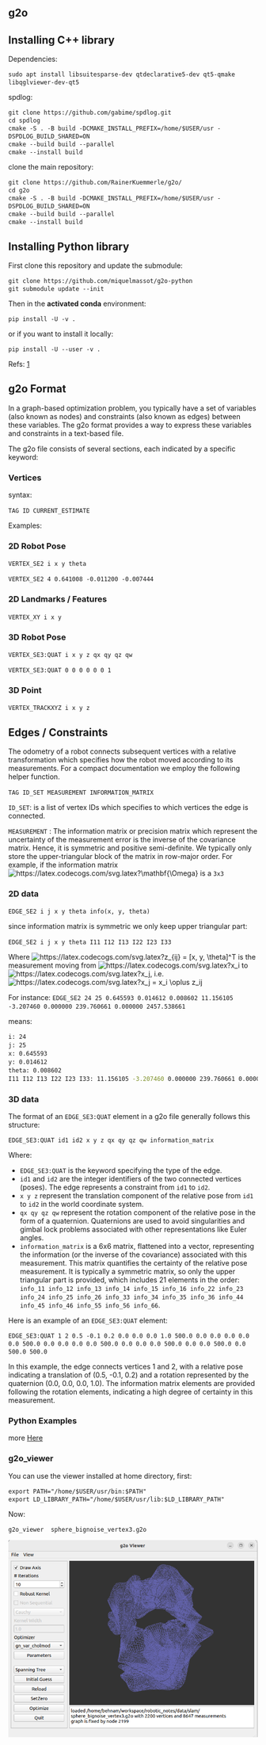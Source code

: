 ## g2o

## Installing C++ library

Dependencies:

```shell
sudo apt install libsuitesparse-dev qtdeclarative5-dev qt5-qmake libqglviewer-dev-qt5
```

spdlog:

```shell
git clone https://github.com/gabime/spdlog.git
cd spdlog
cmake -S . -B build -DCMAKE_INSTALL_PREFIX=/home/$USER/usr -DSPDLOG_BUILD_SHARED=ON
cmake --build build --parallel
cmake --install build
```


clone the main repository:

```shell
git clone https://github.com/RainerKuemmerle/g2o/
cd g2o
cmake -S . -B build -DCMAKE_INSTALL_PREFIX=/home/$USER/usr -DSPDLOG_BUILD_SHARED=ON
cmake --build build --parallel
cmake --install build
```


## Installing Python library
First clone this repository and update the submodule:

```shell
git clone https://github.com/miquelmassot/g2o-python
git submodule update --init
```

Then in the **activated conda** environment: 

```shell
pip install -U -v .
```

or if you want to install it locally:

```shell
pip install -U --user -v .
```

Refs: [1](https://github.com/miquelmassot/g2o-python)

## g2o Format

In a graph-based optimization problem, you typically have a set of variables (also known as nodes) and constraints (also known as edges) between these variables. The g2o format provides a way to express these variables and constraints in a text-based file.

The g2o file consists of several sections, each indicated by a specific keyword:


### Vertices
syntax: 

`TAG ID CURRENT_ESTIMATE`

Examples:


### 2D Robot Pose

`VERTEX_SE2 i x y theta`


`VERTEX_SE2 4 0.641008 -0.011200 -0.007444`

### 2D Landmarks / Features

`VERTEX_XY i x y`





### 3D Robot Pose

`VERTEX_SE3:QUAT i x y z qx qy qz qw`

`VERTEX_SE3:QUAT 0 0 0 0 0 0 1`

### 3D Point


`VERTEX_TRACKXYZ i x y z`

## Edges / Constraints

The odometry of a robot connects subsequent vertices with a relative transformation which specifies how the robot moved according to its measurements. For a compact documentation we employ the following helper function.

`TAG ID_SET MEASUREMENT INFORMATION_MATRIX`


`ID_SET`: is a list of vertex IDs which specifies to which vertices the edge is connected.

`MEASUREMENT` : The information matrix or precision matrix which represent the uncertainty of the measurement error is the inverse of the covariance matrix. Hence, it is symmetric and positive semi-definite. We typically only store the upper-triangular block of the matrix in row-major order. For example, if the information matrix <img src="https://latex.codecogs.com/svg.latex?%5Cmathbf%7B%5COmega%7D" alt="https://latex.codecogs.com/svg.latex?\mathbf{\Omega}"  /> is a `3x3`  



### 2D data

`EDGE_SE2 i j x y theta info(x, y, theta)`

since information matrix is symmetric we only keep upper triangular part:

`EDGE_SE2 i j x y theta I11 I12 I13 I22 I23 I33`


Where <img src="https://latex.codecogs.com/svg.latex?z_%7Bij%7D%20%3D%20%5Bx%2C%20y%2C%20%5Ctheta%5D%5ET" alt="https://latex.codecogs.com/svg.latex?z_{ij} = [x, y, \theta]^T" /> is the measurement moving from <img src="https://latex.codecogs.com/svg.latex?x_i" alt="https://latex.codecogs.com/svg.latex?x_i" />  to <img src="https://latex.codecogs.com/svg.latex?x_j" alt="https://latex.codecogs.com/svg.latex?x_j" />, i.e. <img src="https://latex.codecogs.com/svg.latex?x_j%20%3D%20x_i%20%5Coplus%20z_ij" alt="https://latex.codecogs.com/svg.latex?x_j = x_i \oplus z_ij" />


For instance:
`EDGE_SE2 24 25 0.645593 0.014612 0.008602 11.156105 -3.207460 0.000000 239.760661 0.000000 2457.538661`

means:

```bash
i: 24
j: 25
x: 0.645593
y: 0.014612
theta: 0.008602
I11 I12 I13 I22 I23 I33: 11.156105 -3.207460 0.000000 239.760661 0.000000 2457.538661
```

### 3D data

The format of an `EDGE_SE3:QUAT` element in a g2o file generally follows this structure:

```
EDGE_SE3:QUAT id1 id2 x y z qx qy qz qw information_matrix
```

Where:
- `EDGE_SE3:QUAT` is the keyword specifying the type of the edge.
- `id1` and `id2` are the integer identifiers of the two connected vertices (poses). The edge represents a constraint from `id1` to `id2`.
- `x y z` represent the translation component of the relative pose from `id1` to `id2` in the world coordinate system.
- `qx qy qz qw` represent the rotation component of the relative pose in the form of a quaternion. Quaternions are used to avoid singularities and gimbal lock problems associated with other representations like Euler angles.
- `information_matrix` is a 6x6 matrix, flattened into a vector, representing the information (or the inverse of the covariance) associated with this measurement. This matrix quantifies the certainty of the relative pose measurement. It is typically a symmetric matrix, so only the upper triangular part is provided, which includes 21 elements in the order: `info_11 info_12 info_13 info_14 info_15 info_16 info_22 info_23 info_24 info_25 info_26 info_33 info_34 info_35 info_36 info_44 info_45 info_46 info_55 info_56 info_66`.

Here is an example of an `EDGE_SE3:QUAT` element:

```
EDGE_SE3:QUAT 1 2 0.5 -0.1 0.2 0.0 0.0 0.0 1.0 500.0 0.0 0.0 0.0 0.0 0.0 500.0 0.0 0.0 0.0 0.0 500.0 0.0 0.0 0.0 500.0 0.0 0.0 500.0 0.0 500.0 500.0
```

In this example, the edge connects vertices 1 and 2, with a relative pose indicating a translation of (0.5, -0.1, 0.2) and a rotation represented by the quaternion (0.0, 0.0, 0.0, 1.0). The information matrix elements are provided following the rotation elements, indicating a high degree of certainty in this measurement.



### Python Examples

more [Here](https://github.com/RainerKuemmerle/g2o/tree/pymem/python/examples)


### g2o_viewer

You can use the viewer installed at home directory, first:

```
export PATH="/home/$USER/usr/bin:$PATH"
export LD_LIBRARY_PATH="/home/$USER/usr/lib:$LD_LIBRARY_PATH"
```
Now:
```
g2o_viewer  sphere_bignoise_vertex3.g2o
```



<img src="images/g2o_viewer.png" alt="" />





